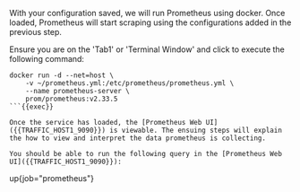 With your configuration saved, we will run Prometheus using docker.  Once loaded, Prometheus will start scraping using the configurations added in the previous step.

Ensure you are on the 'Tab1' or 'Terminal Window' and click to execute the following command:

```
docker run -d --net=host \
    -v ~/prometheus.yml:/etc/prometheus/prometheus.yml \
    --name prometheus-server \
    prom/prometheus:v2.33.5
```{{exec}}

Once the service has loaded, the [Prometheus Web UI]({{TRAFFIC_HOST1_9090}}) is viewable. The ensuing steps will explain the how to view and interpret the data prometheus is collecting.

You should be able to run the following query in the [Prometheus Web UI]({{TRAFFIC_HOST1_9090}}):

```
up{job="prometheus"}
```{{copy}}
